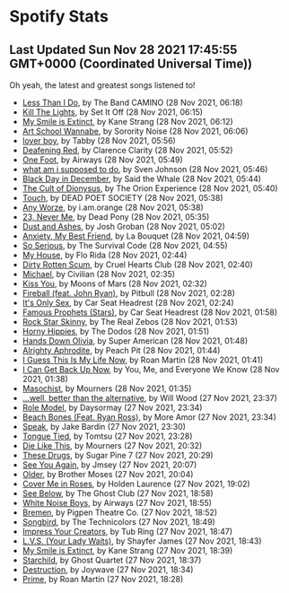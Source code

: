 
# Spotify Stats
## Last Updated Sun Nov 28 2021 17:45:55 GMT+0000 (Coordinated Universal Time))

Oh yeah, the latest and greatest songs listened to!

- [Less Than I Do](https://www.last.fm/music/The+Band+CAMINO/_/Less+Than+I+Do), by The Band CAMINO (28 Nov 2021, 06:18)
- [Kill The Lights](https://www.last.fm/music/Set+It+Off/_/Kill+The+Lights), by Set It Off (28 Nov 2021, 06:15)
- [My Smile is Extinct](https://www.last.fm/music/Kane+Strang/_/My+Smile+is+Extinct), by Kane Strang (28 Nov 2021, 06:12)
- [Art School Wannabe](https://www.last.fm/music/Sorority+Noise/_/Art+School+Wannabe), by Sorority Noise (28 Nov 2021, 06:06)
- [lover boy](https://www.last.fm/music/Tabby/_/lover+boy), by Tabby (28 Nov 2021, 05:56)
- [Deafening Red](https://www.last.fm/music/Clarence+Clarity/_/Deafening+Red), by Clarence Clarity (28 Nov 2021, 05:52)
- [One Foot](https://www.last.fm/music/Airways/_/One+Foot), by Airways (28 Nov 2021, 05:49)
- [what am i supposed to do](https://www.last.fm/music/Sven+Johnson/_/what+am+i+supposed+to+do), by Sven Johnson (28 Nov 2021, 05:46)
- [Black Day in December](https://www.last.fm/music/Said+the+Whale/_/Black+Day+in+December), by Said the Whale (28 Nov 2021, 05:44)
- [The Cult of Dionysus](https://www.last.fm/music/The+Orion+Experience/_/The+Cult+of+Dionysus), by The Orion Experience (28 Nov 2021, 05:40)
- [Touch](https://www.last.fm/music/DEAD+POET+SOCIETY/_/Touch), by DEAD POET SOCIETY (28 Nov 2021, 05:38)
- [Any Worze](https://www.last.fm/music/i.am.orange/_/Any+Worze), by i.am.orange (28 Nov 2021, 05:38)
- [23, Never Me](https://www.last.fm/music/Dead+Pony/_/23,+Never+Me), by Dead Pony (28 Nov 2021, 05:35)
- [Dust and Ashes](https://www.last.fm/music/Josh+Groban/_/Dust+and+Ashes), by Josh Groban (28 Nov 2021, 05:02)
- [Anxiety, My Best Friend](https://www.last.fm/music/La+Bouquet/_/Anxiety,+My+Best+Friend), by La Bouquet (28 Nov 2021, 04:59)
- [So Serious](https://www.last.fm/music/The+Survival+Code/_/So+Serious), by The Survival Code (28 Nov 2021, 04:55)
- [My House](https://www.last.fm/music/Flo+Rida/_/My+House), by Flo Rida (28 Nov 2021, 02:44)
- [Dirty Rotten Scum](https://www.last.fm/music/Cruel+Hearts+Club/_/Dirty+Rotten+Scum), by Cruel Hearts Club (28 Nov 2021, 02:40)
- [Michael](https://www.last.fm/music/Civilian/_/Michael), by Civilian (28 Nov 2021, 02:35)
- [Kiss You](https://www.last.fm/music/Moons+of+Mars/_/Kiss+You), by Moons of Mars (28 Nov 2021, 02:32)
- [Fireball (feat. John Ryan)](https://www.last.fm/music/Pitbull/_/Fireball+(feat.+John+Ryan)), by Pitbull (28 Nov 2021, 02:28)
- [It's Only Sex](https://www.last.fm/music/Car+Seat+Headrest/_/It%27s+Only+Sex), by Car Seat Headrest (28 Nov 2021, 02:24)
- [Famous Prophets (Stars)](https://www.last.fm/music/Car+Seat+Headrest/_/Famous+Prophets+(Stars)), by Car Seat Headrest (28 Nov 2021, 01:58)
- [Rock Star Skinny](https://www.last.fm/music/The+Real+Zebos/_/Rock+Star+Skinny), by The Real Zebos (28 Nov 2021, 01:53)
- [Horny Hippies](https://www.last.fm/music/The+Dodos/_/Horny+Hippies), by The Dodos (28 Nov 2021, 01:51)
- [Hands Down Olivia](https://www.last.fm/music/Super+American/_/Hands+Down+Olivia), by Super American (28 Nov 2021, 01:48)
- [Alrighty Aphrodite](https://www.last.fm/music/Peach+Pit/_/Alrighty+Aphrodite), by Peach Pit (28 Nov 2021, 01:44)
- [I Guess This Is My Life Now](https://www.last.fm/music/Roan+Martin/_/I+Guess+This+Is+My+Life+Now), by Roan Martin (28 Nov 2021, 01:41)
- [I Can Get Back Up Now](https://www.last.fm/music/You,+Me,+and+Everyone+We+Know/_/I+Can+Get+Back+Up+Now), by You, Me, and Everyone We Know (28 Nov 2021, 01:38)
- [Masochist](https://www.last.fm/music/Mourners/_/Masochist), by Mourners (28 Nov 2021, 01:35)
- […well, better than the alternative](https://www.last.fm/music/Will+Wood/_/%E2%80%A6well,+better+than+the+alternative), by Will Wood (27 Nov 2021, 23:37)
- [Role Model](https://www.last.fm/music/Daysormay/_/Role+Model), by Daysormay (27 Nov 2021, 23:34)
- [Beach Bones (Feat. Ryan Ross)](https://www.last.fm/music/More+Amor/_/Beach+Bones+(Feat.+Ryan+Ross)), by More Amor (27 Nov 2021, 23:34)
- [Speak](https://www.last.fm/music/Jake+Bardin/_/Speak), by Jake Bardin (27 Nov 2021, 23:30)
- [Tongue Tied](https://www.last.fm/music/Tomtsu/_/Tongue+Tied), by Tomtsu (27 Nov 2021, 23:28)
- [Die Like This](https://www.last.fm/music/Mourners/_/Die+Like+This), by Mourners (27 Nov 2021, 20:32)
- [These Drugs](https://www.last.fm/music/Sugar+Pine+7/_/These+Drugs), by Sugar Pine 7 (27 Nov 2021, 20:29)
- [See You Again](https://www.last.fm/music/Jmsey/_/See+You+Again), by Jmsey (27 Nov 2021, 20:07)
- [Older](https://www.last.fm/music/Brother+Moses/_/Older), by Brother Moses (27 Nov 2021, 20:04)
- [Cover Me in Roses](https://www.last.fm/music/Holden+Laurence/_/Cover+Me+in+Roses), by Holden Laurence (27 Nov 2021, 19:02)
- [See Below](https://www.last.fm/music/The+Ghost+Club/_/See+Below), by The Ghost Club (27 Nov 2021, 18:58)
- [White Noise Boys](https://www.last.fm/music/Airways/_/White+Noise+Boys), by Airways (27 Nov 2021, 18:55)
- [Bremen](https://www.last.fm/music/Pigpen+Theatre+Co./_/Bremen), by Pigpen Theatre Co. (27 Nov 2021, 18:52)
- [Songbird](https://www.last.fm/music/The+Technicolors/_/Songbird), by The Technicolors (27 Nov 2021, 18:49)
- [Impress Your Creators](https://www.last.fm/music/Tub+Ring/_/Impress+Your+Creators), by Tub Ring (27 Nov 2021, 18:47)
- [L.V.S. (Your Lady Waits)](https://www.last.fm/music/Shayfer+James/_/L.V.S.+(Your+Lady+Waits)), by Shayfer James (27 Nov 2021, 18:43)
- [My Smile is Extinct](https://www.last.fm/music/Kane+Strang/_/My+Smile+is+Extinct), by Kane Strang (27 Nov 2021, 18:39)
- [Starchild](https://www.last.fm/music/Ghost+Quartet/_/Starchild), by Ghost Quartet (27 Nov 2021, 18:37)
- [Destruction](https://www.last.fm/music/Joywave/_/Destruction), by Joywave (27 Nov 2021, 18:34)
- [Prime](https://www.last.fm/music/Roan+Martin/_/Prime), by Roan Martin (27 Nov 2021, 18:28)
